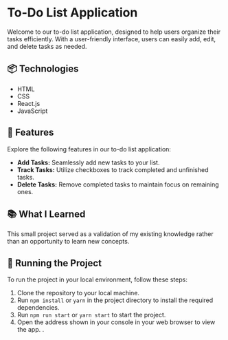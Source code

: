 # To-Do List Application

Welcome to our to-do list application, designed to help users organize their tasks efficiently. With a user-friendly interface, users can easily add, edit, and delete tasks as needed.

## 📦 Technologies
- HTML
- CSS
- React.js
- JavaScript

## 🦄 Features
Explore the following features in our to-do list application:

- **Add Tasks:** Seamlessly add new tasks to your list.
- **Track Tasks:** Utilize checkboxes to track completed and unfinished tasks.
- **Delete Tasks:** Remove completed tasks to maintain focus on remaining ones.

## 📚 What I Learned
This small project served as a validation of my existing knowledge rather than an opportunity to learn new concepts.

## 🚦 Running the Project
To run the project in your local environment, follow these steps:

1. Clone the repository to your local machine.
2. Run `npm install` or `yarn` in the project directory to install the required dependencies.
3. Run `npm run start` or `yarn start` to start the project.
4. Open the address shown in your console in your web browser to view the app.
.
